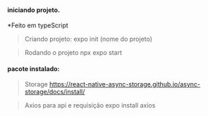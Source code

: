 #### iniciando projeto.

*Feito em typeScript

> Criando projeto:
    expo init (nome do projeto)


> Rodando o projeto
    npx expo start








#### pacote instalado:

> Storage
    https://react-native-async-storage.github.io/async-storage/docs/install/

> Axios para api e requisição 
    expo install axios







